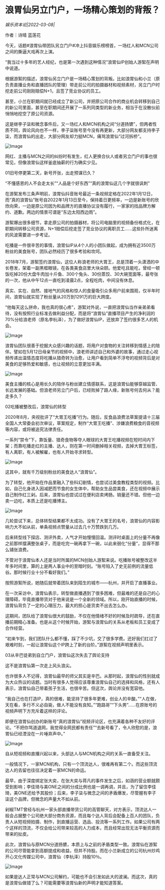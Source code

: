 # 浪胃仙另立门户，一场精心策划的背叛？

*娱乐资本论|2022-03-08|*

作者｜诗晴 蓝莲花

今天，话题#浪胃仙带团队另立门户#冲上抖音娱乐榜榜首，一场红人和MCN公司之间的撕逼大戏再次上演。

“我当过十多年的艺人经纪，也是第一次遇到这种情况”浪胃仙IP创始人游絮在声明中说道。

根据游絮的描述，浪胃仙另立门户是一场精心策划的背叛。比如浪胃仙和小兰（原负责直播业务和直播团队的管理）带走前公司的拍摄器材和视频素材，另立门户时挖走前公司刚刚赔偿N+1，且签了竞业协议的员工。

甚至，小兰在职期间就已经成立了新公司，并把原公司合作的商业机会转移到自己的新公司里面，甚至在职期间还开展了一系列同类型的新业务，相当于在没散伙前悄悄地挖空了原公司资源。

这是继李子柒和微念事件后，又一场红人和MCN机构之间“分道扬镳”，但两者性质不同，舆论风向也不一样，李子柒账号至今没有再更新，大部分网友都支持李子柒，而浪胃仙的出走，大部分网友却力挺MCN，痛骂浪胃仙“过河拆桥”。

![Image](https://inews.gtimg.com/newsapp_bt/0/14602287383/641)

网红、主播与MCN之间的纠纷时有发生，红人更换合伙人或者另立门户的事也很常见，但像浪胃仙这样釜底抽薪的行为确实少见。

01旧号停更第二天，新号开张，出走预谋已久？

“不懂感恩的人不会走太长”“人品是个好东西”“真的浪胃仙这几个字就很讽刺”

在游絮发布三条声明前，浪胃仙抖音账号最近一条视频定格在2022年1月12日，而“真的浪胃仙”账号自2022年1月13日至今，保持着日更频率，一边是新账号的欣欣向荣，一边是原公司因为和品牌方的直播协议没有履行，一家家的找品牌方解约、道歉。两边的情景可谓是“东边太阳西边雨”。

游絮爆出很多细节，拿走原公司的拍摄器材，将公司电脑里的视频备份格式化，在职期间转移公司资源，N+1赔偿后挖走签了竞业协议的离职员工......这些扑所迷离的风波需要进一步考证。

吃播是一件很辛苦的事情，浪胃仙IP从4个人的小团队做起，成为拥有近3500万粉丝的美食账号，团队必然经历了很多考验和坎坷。

2018年7月，游絮签约浪胃仙，这位人称浪老师的大胃王，总是顶着一头潇洒的中长卷发，架着一副黑框眼镜，在各类美食店里大块朵颐。他爱吃且能吃，曾经一顿饭吃掉20份大盘牛肉加十斤鱼、300个兔头、30份蒸饺、30大碗宽面等，最夸张的一次，他从中午12点一直吃到凌晨2点，全程吃肉，中间没有休息。

真实、实在、自然、接地气的风格和惊人的食量吸引众多用户前来围观，仅半年时间，浪胃仙就实现了粉丝量从20万到1291万的巨大跨度。

“他每天这么拼命，我也真的很心疼”，游絮对外说，一直把浪胃仙当作亲弟弟看待，没有按照行业标准去做利益分配，而是将“浪胃仙”直播项目产生的净利润的70%分给浪老师（原名李杭泽），为了做好浪胃仙IP，还放弃了签约很多艺人的机会。

![Image](https://inews.gtimg.com/newsapp_bt/0/14602287365/641)

浪胃仙团队很善于挖掘大众感兴趣的话题，将用户对食物的关注转移到情感上的陪伴。譬如在5月12日母亲节的视频中，浪老师讲述自己和外婆的故事，通过走心视频传递出温情态度将吃播从猎奇转为治愈，让用户看到简单不浮夸的视频背后是对美食的足够热爱和敏感，也让视频的立意更加丰满。

![Image](https://inews.gtimg.com/newsapp_bt/0/14602287364/641)

美食主播的核心是用长久的陪伴与粉丝建立情感联系，这是浪胃仙能够穿越监管、长远发展的基础。但浪老师另立门户后，已经败掉了路人缘，新账号何去何从？能走多久？

02吃播被整改后，浪胃仙的转型

2020年8月，央视批评了“大胃王吃播”行为。随后，反食品浪费法草案提请十三届全国人大常委会初次审议，草案规定，制作“大胃王吃播”、涉嫌浪费粮食的音视频等内容，或将被追究法律责任。

一系列“禁令”下，靠饭量、猎奇食物等夺人眼球的大胃王吃播视频在短时间内下架；而靠吃播走红的主播、达人，则在第一时间删掉相关视频，去掉大胃王标签，有人离职，有人被解雇，也有人开始寻求转型。

![Image](https://inews.gtimg.com/newsapp_bt/0/14602287381/641)

这其中，就有千万级别粉丝的美食达人“浪胃仙”。

为了转型，他开始在作品里融入了些科幻剧情，也尝试过美食教程类型的视频。比如，自己化身进入因减肥而节食的女生体中，帮助女生品尝美食，还在视频中展示自己制作红三剁。后来，浪胃仙也尝试过在便利店卖烤肠。销量还不错。但他一边卖一边吃，本质上还是吃播博主。

![Image](https://inews.gtimg.com/newsapp_bt/0/14602287372/641)

几轮尝试下来，总体转型结果都不太成功。没有了大胃王的名号，浪胃仙的内容影响力大不如从前，单条视频点赞量从过去几十万赞跌到几万。

后来转型线下探店、测评外卖，人气才开始慢慢回温。测评时桌面上的分量不再像之前那样摆满整张桌子，而是吃完一碗再拿下一碗，以此来弱化“分量”，显得不那么铺张浪费。

不管对于浪胃仙本人还是当时所属的MCN创始人游絮来说。吃播账号被整改这半年多时间里，算的上是两人事业中的至暗时刻。“账号陷入了史无前例的流量低谷。那时候行业十分不看好我们。”

按照游絮所说，她随后就带着团队来到陌生的城市——杭州，并开启了直播事业。

在一次采访中，浪胃仙表示，转型做直播遇到了很多困难，但最难的还是自己的心理障碍，毕竟直播带货对于他来说是一个全新的领域。所以，刚开始直播的时候，浪胃仙背负了一定的心理压力，最大的担心是货卖不出去怎么办。

这期间，团队给了浪胃仙很大的鼓励，不仅在他情绪不好的时候及时疏导，还在直播前期精心准备。也是从这个时候开始，游絮与浪胃仙的关系从老板和员工变成了合作经营。

“初来乍到，我们团队什么都不懂，踩了不少坑，交了很多学费。还好我们扛过了艰难时刻，一起让浪胃仙这个IP跨上了新的台阶。”游絮在视频声明里表示。

03从辛巴徒弟到自立门户，浪胃仙这次失去了舆论支持

这不是浪胃仙第一次走上风头浪尖。

也许很多人不记得，浪胃仙最早的师父其实是辛巴。从那时起，浪胃仙的性别就成为大众热议的话题。当时有很多人觉得应该尊重浪胃仙自己的选择和风格，还有人表示，浪胃仙自己带着孩子生活，也很辛苦。但这次，舆论并没有宽容他。

“我自己也在打造IP，真的很难，能坚持了很多年更难，创业人的辛酸。”“人在做，天在看，多行不义必自毙，做人不能没有良知。”“跑路哥”“下头男”……在原账号的视频声明下方充斥着这样的评论。

即便在浪胃仙创办的新账号“真的浪胃仙”视频评论区，也充满着各种不友好的评论。“不把你骂道退网，我觉得全网民都有责任”“去新号看了，令人欣慰的是，浪胃仙已经湮没在一片唾弃声中。”

![Image](https://inews.gtimg.com/newsapp_bt/0/14602287382/641)

自从短视频和直播兴起以来，头部达人与MCN机构之间的关系一直备受关注。

一般情况下，一家MCN机构，只有一个顶流达人，很难再有第二个。而这些顶流达人的去留也往往决定着一家MCN的命运。

最早，由于深度绑定张大奕，在张大奕与蒋凡的事件发生之后，如涵的营业额就颇受到影响；李佳琦与美ONE之间的分成比例也是一调再调，并且，为了留住李佳琦，美ONE还给予其股份；后来，李子柒与微念之间的矛盾爆发，尽管握有李子柒这个品牌，但微念的声量大不如从前。

剁椒TMT曾经与杭州一家头部直播带货公司的高管聊天，对方表示，顶流达人一般会占据整个公司绝大部分商务资源，而且每个达人背后会配备上百人的团队，负责人从短视频拍摄、制作，到直播运营、选品、投流等一系列工作。如果公司有两个这样的顶流，不仅会给公司带来较高的人力成本，而且经常出现无法平衡资源而带来的扯皮。

此次，浪胃仙与原MCN分道扬镳，本质上与之前的矛盾类型一致。浪胃仙在游絮的公司尽管能拿到高额提成和收益，但并不持股。而在小兰新成立的公司杭州炒鸡开心文化传媒公司中，浪胃仙（李杭泽）持股10％。

![Image](https://inews.gtimg.com/newsapp_bt/0/14602287380/641)

如果是达人正常与MCN公司解约，可能也不会引发如此大的波澜。而这次，真的是浪胃仙做错了么？可能需要等浪胃仙新的声明才能知道答案。


